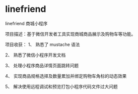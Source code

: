 # linefriend
linefriend 商城小程序

项目描述：基于微信开发者工具实现商城商品展示及购物车等功能。 	

项目收获： 
1、	熟悉了 mustache 语法 

2、	熟悉了微信小程序开发文档 

3、	处理小程序商品详情页面跳转问题 

4、	实现商品规格选择及数量累加并绑定购物车角标的动态效果 

5、	解决使用远程调试和预览打包小程序代码文件过大问题 
